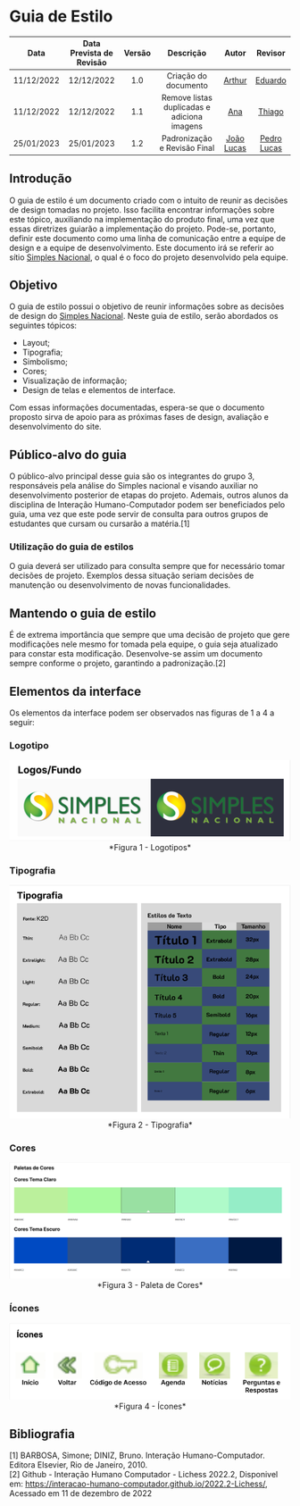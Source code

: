 # Guia de Estilo 

|    Data    | Data Prevista de Revisão | Versão |                  Descrição                  |                   Autor                    |                  Revisor                   |
| :--------: | :----------------------: | :----: | :-----------------------------------------: | :----------------------------------------: | :----------------------------------------: |
| 11/12/2022 |        12/12/2022        |  1.0   |            Criação do documento             |    [Arthur](https://github.com/Eruel6)     |   [Eduardo](https://github.com/edudsan)    |
| 11/12/2022 |        12/12/2022        |  1.1   | Remove listas duplicadas e adiciona imagens |      [Ana](https://github.com/AnHoff)      |   [Thiago](https://github.com/Thiab394)    |
| 25/01/2023 |        25/01/2023        |  1.2   |        Padronização e Revisão Final         | [João Lucas](https://github.com/HacKairos) | [Pedro Lucas](https://github.com/PedroLSF) |

## <a>Introdução</a>

O guia de estilo é um documento criado com o intuito de reunir as decisões de design tomadas no projeto. Isso facilita encontrar informações sobre este tópico, auxiliando na implementação do produto final, uma vez que essas diretrizes guiarão a implementação do projeto. Pode-se, portanto, definir este documento como uma linha de comunicação entre a equipe de design e a equipe de desenvolvimento. Este documento irá se referir ao sítio [Simples Nacional](http://www8.receita.fazenda.gov.br/SimplesNacional/), o qual é o foco do projeto desenvolvido pela equipe.

## <a>Objetivo</a>

O guia de estilo possui o objetivo de reunir informações sobre as decisões de design do [Simples Nacional](http://www8.receita.fazenda.gov.br/SimplesNacional/). Neste guia de estilo, serão abordados os seguintes tópicos: 

- Layout;
- Tipografia;
- Simbolismo;
- Cores;
- Visualização de informação;
- Design de telas e elementos de interface.

Com essas informações documentadas, espera-se que o documento proposto sirva de apoio para as próximas fases de design, avaliação e desenvolvimento do site.

## <a>Público-alvo do guia</a>

O público-alvo principal desse guia são os integrantes do grupo 3, responsáveis pela análise do Simples nacional e visando auxiliar no desenvolvimento posterior de etapas do projeto. Ademais, outros alunos da disciplina de Interação Humano-Computador podem ser beneficiados pelo guia, uma vez que este pode servir de consulta para outros grupos de estudantes que cursam ou cursarão a matéria.[1]

### <a>Utilização do guia de estilos</a>

O guia deverá ser utilizado para consulta sempre que for necessário tomar decisões de projeto. Exemplos dessa situação seriam decisões de manutenção ou desenvolvimento de novas funcionalidades.

## <a>Mantendo o guia de estilo </a>

É de extrema importância que sempre que uma decisão de projeto que gere modificações nele mesmo for tomada pela equipe, o guia seja atualizado para constar esta modificação. Desenvolve-se assim um documento sempre conforme o projeto, garantindo a padronização.[2]

## <a>Elementos da interface</a>

Os elementos da interface podem ser observados nas figuras de 1 a 4 a seguir:

### <a>Logotipo</a>

<center>

<img src="../../assets/estilo/logotipos.png">
<br>*Figura 1 - Logotipos*

</center>

### <a>Tipografia</a>

<center>

<img src="../../assets/estilo/tipografia.png">
<br>*Figura 2 - Tipografia*

</center>

### <a>Cores</a>

<center>

<img src="../../assets/estilo/cores.png">
<br>*Figura 3 - Paleta de Cores*

</center>

### <a>Ícones</a>

<center>

<img src="../../assets/estilo/icones.png">
<br>*Figura 4 - Ícones*

</center>

## <a>Bibliografia </a>

[1] BARBOSA, Simone; DINIZ, Bruno. Interação Humano-Computador. Editora Elsevier, Rio de Janeiro, 2010.<br>
[2] Github - Interação Humano Computador - Lichess 2022.2, Disponivel em: https://interacao-humano-computador.github.io/2022.2-Lichess/, Acessado em 11 de dezembro de 2022
